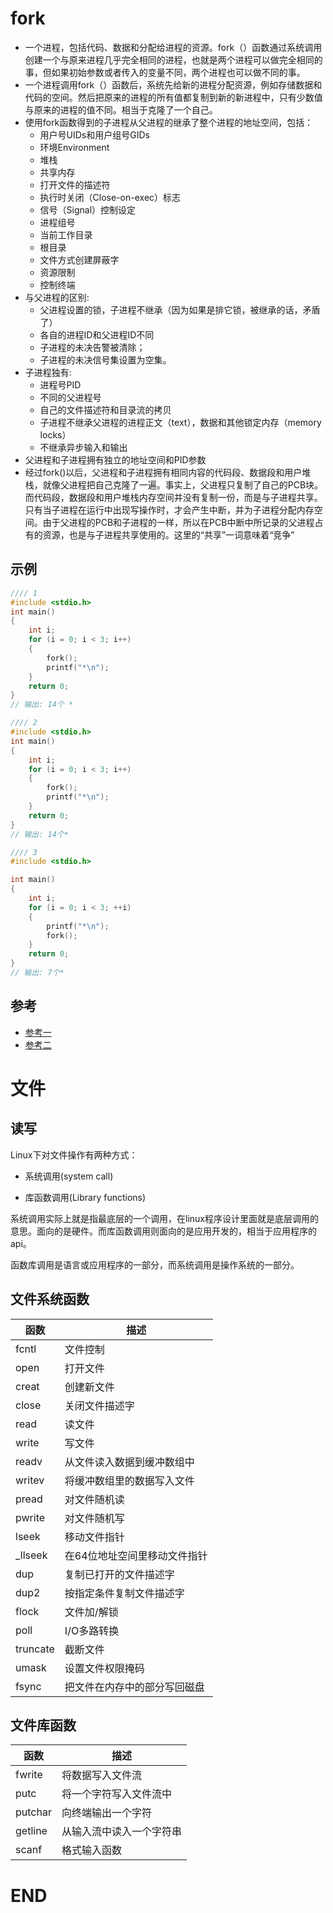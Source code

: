 # fork

- 一个进程，包括代码、数据和分配给进程的资源。fork（）函数通过系统调用创建一个与原来进程几乎完全相同的进程，也就是两个进程可以做完全相同的事，但如果初始参数或者传入的变量不同，两个进程也可以做不同的事。
- 一个进程调用fork（）函数后，系统先给新的进程分配资源，例如存储数据和代码的空间。然后把原来的进程的所有值都复制到新的新进程中，只有少数值与原来的进程的值不同。相当于克隆了一个自己。
- 使用fork函数得到的子进程从父进程的继承了整个进程的地址空间，包括：
  - 用户号UIDs和用户组号GIDs
  - 环境Environment
  - 堆栈
  - 共享内存
  - 打开文件的描述符
  - 执行时关闭（Close-on-exec）标志
  - 信号（Signal）控制设定
  - 进程组号
  - 当前工作目录
  - 根目录
  - 文件方式创建屏蔽字
  - 资源限制
  - 控制终端
- 与父进程的区别:
  - 父进程设置的锁，子进程不继承（因为如果是排它锁，被继承的话，矛盾了）
  - 各自的进程ID和父进程ID不同
  - 子进程的未决告警被清除；
  - 子进程的未决信号集设置为空集。
- 子进程独有:
  - 进程号PID
  - 不同的父进程号
  - 自己的文件描述符和目录流的拷贝
  - 子进程不继承父进程的进程正文（text），数据和其他锁定内存（memory locks）
  - 不继承异步输入和输出
- 父进程和子进程拥有独立的地址空间和PID参数
- 经过fork()以后，父进程和子进程拥有相同内容的代码段、数据段和用户堆栈，就像父进程把自己克隆了一遍。事实上，父进程只复制了自己的PCB块。而代码段，数据段和用户堆栈内存空间并没有复制一份，而是与子进程共享。只有当子进程在运行中出现写操作时，才会产生中断，并为子进程分配内存空间。由于父进程的PCB和子进程的一样，所以在PCB中断中所记录的父进程占有的资源，也是与子进程共享使用的。这里的“共享”一词意味着“竞争”

## 示例

```c
//// 1
#include <stdio.h>
int main()
{
    int i;
    for (i = 0; i < 3; i++)
    {
        fork();
        printf("*\n");
    }
    return 0;
}
// 输出: 14个 *

//// 2
#include <stdio.h>
int main()
{
    int i;
    for (i = 0; i < 3; i++)
    {
        fork();
        printf("*\n");
    }
    return 0;
}
// 输出: 14个*

//// 3
#include <stdio.h>

int main()
{
    int i;
    for (i = 0; i < 3; ++i)
    {
        printf("*\n");
        fork();
    }
    return 0;
}
// 输出: 7个*
```

## 参考

- [参考一](http://blog.csdn.net/myarrow/article/details/8995091)
- [参考二](https://www.nowcoder.com/questionTerminal/553c29f704434152b2e2ebacb979a211)



# 文件

## 读写

Linux下对文件操作有两种方式：

- 系统调用(system call)

- 库函数调用(Library  functions)


系统调用实际上就是指最底层的一个调用，在linux程序设计里面就是底层调用的意思。面向的是硬件。而库函数调用则面向的是应用开发的，相当于应用程序的api。 

函数库调用是语言或应用程序的一部分，而系统调用是操作系统的一部分。

## 文件系统函数

| 函数       | 描述              |
| -------- | --------------- |
| fcntl    | 文件控制            |
| open     | 打开文件            |
| creat    | 创建新文件           |
| close    | 关闭文件描述字         |
| read     | 读文件             |
| write    | 写文件             |
| readv    | 从文件读入数据到缓冲数组中   |
| writev   | 将缓冲数组里的数据写入文件   |
| pread    | 对文件随机读          |
| pwrite   | 对文件随机写          |
| lseek    | 移动文件指针          |
| _llseek  | 在64位地址空间里移动文件指针 |
| dup      | 复制已打开的文件描述字     |
| dup2     | 按指定条件复制文件描述字    |
| flock    | 文件加/解锁          |
| poll     | I/O多路转换         |
| truncate | 截断文件            |
| umask    | 设置文件权限掩码        |
| fsync    | 把文件在内存中的部分写回磁盘  |

## 文件库函数

| 函数      | 描述           |
| ------- | ------------ |
| fwrite  | 将数据写入文件流     |
| putc    | 将一个字符写入文件流中  |
| putchar | 向终端输出一个字符    |
| getline | 从输入流中读入一个字符串 |
| scanf   | 格式输入函数       |





# END